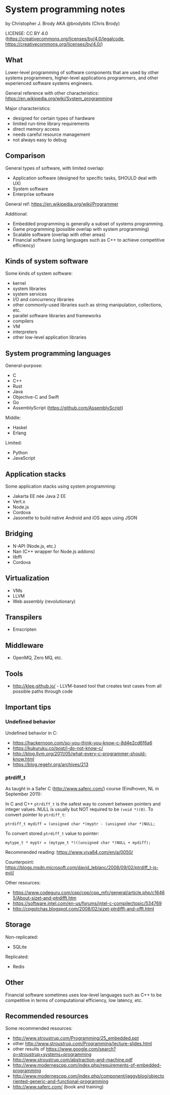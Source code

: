 # System programming notes

by Christopher J. Brody AKA @brodybits (Chris Brody)

LICENSE: CC BY 4.0 (<https://creativecommons.org/licenses/by/4.0/legalcode>, <https://creativecommons.org/licenses/by/4.0/>)

## What

Lower-level programming of software components that are used by other systems programmers, higher-level applications programmers, and other experienced software systems engineers.

General reference with other characteristics: <https://en.wikipedia.org/wiki/System_programming>

Major characteristics:
- designed for certain types of hardware
- limited run-time library requirements
- direct memory access
- needs careful resource management
- not always easy to debug

## Comparison

General types of software, with limited overlap:
- Application software (designed for specific tasks, SHOULD deal with UX)
- System software
- Enterprise software

General ref: <https://en.wikipedia.org/wiki/Programmer>

Additional:
- Embedded programming is generally a subset of systems programming.
- Game programming (possible overlap with system programming)
- Scalable software (overlap with other areas)
- Financial software (using languages such as C++ to achieve competitive efficiency)

## Kinds of system software

Some kinds of system software:
- kernel
- system libraries
- system services
- I/O and concurrency libraries
- other commonly-used libraries such as string manipulation, collections, etc.
- parallel software libraries and frameworks
- compilers
- VM
- interpreters
- other low-level application libraries

## System programming languages

General-purpose:
- C
- C++
- Rust
- Java
- Objective-C and Swift
- Go
- AssemblyScript (<https://github.com/AssemblyScript>)

Middle:
- Haskel
- Erlang

Limited:
- Python
- JavaScript

## Application stacks

Some application stacks using system programming:
- Jakarta EE née Java 2 EE
- Vert.x
- Node.js
- Cordova
- Jasonette to build native Android and iOS apps using JSON

## Bridging

- N-API (Node.js, etc.)
- Nan (C++ wrapper for Node.js addons)
- libffi
- Cordova

## Virtualization

- VMs
- LLVM
- Web assembly (revolutionary)

## Transpilers

- Emscripten

## Middleware

- OpenMQ, Zero MQ, etc.

## Tools

- <http://klee.github.io/> - LLVM-based tool that creates test cases from all possible paths through code

## Important tips

### Undefined behavior

Undefined behavior in C:

- <https://hackernoon.com/so-you-think-you-know-c-8d4e2cd6f6a6>
- <https://kukuruku.co/post/i-do-not-know-c/>
- <http://blog.llvm.org/2011/05/what-every-c-programmer-should-know.html>
- <https://blog.regehr.org/archives/213>

### ptrdiff_t

As taught in a Safer C (<http://www.saferc.com/>) course (Eindhoven, NL in September 2011):

In C and C++ `ptrdiff_t` is the safest way to convert between pointers and integer values. NULL is usually but NOT required to be `(void *)(0)`. To convert pointer to `ptrdiff_t`:

    ptrdiff_t mydiff = (unsigned char *)myptr - (unsigned char *)NULL;

To convert stored `ptrdiff_t` value to pointer:

    mytype_t * myptr = (mytype_t *)((unsigned char *)NULL + mydiff);

Recommended reading: <https://www.viva64.com/en/a/0050/>

Counterpoint: <https://blogs.msdn.microsoft.com/david_leblanc/2008/09/02/ptrdiff_t-is-evil/>

Other resources:

- <https://www.codeguru.com/cpp/cpp/cpp_mfc/general/article.php/c16465/About-sizet-and-ptrdifft.htm>
- <https://software.intel.com/en-us/forums/intel-c-compiler/topic/534769>
- <http://cpgotchas.blogspot.com/2008/02/sizet-ptrdifft-and-offt.html>

## Storage

Non-replicated:

- SQLite

Replicated:

- Redis

## Other

Financial software sometimes uses low-level languages such as C++ to be competitive in terms of computational efficiency, low latency, etc.

## Recommended resources

Some recommended resources:

- <http://www.stroustrup.com/Programming/25_embedded.ppt>
- other <http://www.stroustrup.com/Programming/lecture-slides.html>
- other results of <https://www.google.com/search?q=stroustrup+systems+programming>
- <http://www.stroustrup.com/abstraction-and-machine.pdf>
- <http://www.modernescpp.com/index.php/requirements-of-embedded-programming>
- <http://www.modernescpp.com/index.php/component/jaggyblog/objectoriented-generic-and-functional-programming>
- <http://www.saferc.com/> (book and training)
